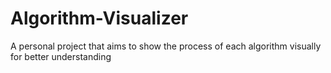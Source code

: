# Algorithm-Visualizer

A personal project that aims to show the process of each algorithm visually for better understanding
